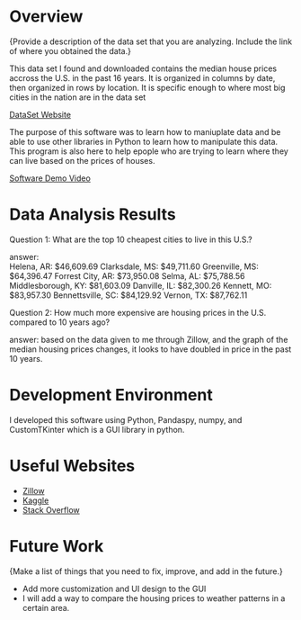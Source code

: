 # Overview

{Provide a description of the data set that you are analyzing. Include the link of where you obtained the data.}

This data set I found and downloaded contains the median house prices accross the U.S. in the past 16 years. It is organized in columns by date, then organized in rows by location. It is specific enough to where most big cities in the nation are in the data set

[DataSet Website](https://www.zillow.com/research/data/)

The purpose of this software was to learn how to maniuplate data and be able to use other libraries in Python to learn how to manipulate this data. This program is also here to help epople who are trying to learn where they can live based on the prices of houses.

[Software Demo Video](http://youtube.link.goes.here)

# Data Analysis Results

Question 1: What are the top 10 cheapest cities to live in this U.S.?

answer:  
Helena, AR: $46,609.69
Clarksdale, MS: $49,711.60
Greenville, MS: $64,396.47
Forrest City, AR: $73,950.08
Selma, AL: $75,788.56
Middlesborough, KY: $81,603.09
Danville, IL: $82,300.26
Kennett, MO: $83,957.30
Bennettsville, SC: $84,129.92
Vernon, TX: $87,762.11

Question 2: How much more expensive are housing prices in the U.S. compared to 10 years ago?

answer: based on the data given to me through Zillow, and the graph of the median housing prices changes, it looks to have doubled in price in the past 10 years.

# Development Environment

I developed this software using Python, Pandaspy, numpy, and CustomTKinter which is a GUI library in python.

# Useful Websites

- [Zillow](https://www.zillow.com/research/data/)
- [Kaggle](https://www.kaggle.com/)
- [Stack Overflow](https://stackoverflow.com/)

# Future Work

{Make a list of things that you need to fix, improve, and add in the future.}

- Add more customization and UI design to the GUI
- I will add a way to compare the housing prices to weather patterns in a certain area.
